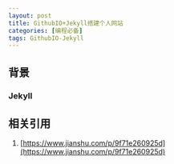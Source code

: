 ```yaml
---
layout: post
title: GithubIO+Jekyll搭建个人网站
categories: [编程必备]
tags: GithubIO-Jekyll
---
```


## 背景


### Jekyll


## 相关引用
1. [https://www.jianshu.com/p/9f71e260925d](https://www.jianshu.com/p/9f71e260925d)
